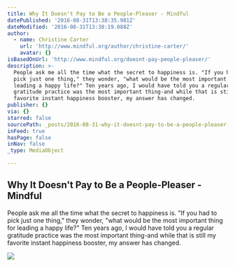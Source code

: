 ```yaml
---
title: Why It Doesn't Pay to Be a People-Pleaser - Mindful
datePublished: '2016-08-31T13:38:35.981Z'
dateModified: '2016-08-31T13:38:19.088Z'
author:
  - name: Christine Carter
    url: 'http://www.mindful.org/author/christine-carter/'
    avatar: {}
isBasedOnUrl: 'http://www.mindful.org/doesnt-pay-people-pleaser/'
description: >-
  People ask me all the time what the secret to happiness is. "If you had to
  pick just one thing," they wonder, "what would be the most important thing for
  leading a happy life?" Ten years ago, I would have told you a regular
  gratitude practice was the most important thing-and while that is still my
  favorite instant happiness booster, my answer has changed.
publisher: {}
via: {}
starred: false
sourcePath: _posts/2016-08-31-why-it-doesnt-pay-to-be-a-people-pleaser-mindful.md
inFeed: true
hasPage: false
inNav: false
_type: MediaObject

---
```

<article style=""><h1>Why It Doesn't Pay to Be a People-Pleaser - Mindful</h1><p>People ask me all the time what the secret to happiness is. "If you had to pick just one thing," they wonder, "what would be the most important thing for leading a happy life?" Ten years ago, I would have told you a regular gratitude practice was the most important thing-and while that is still my favorite instant happiness booster, my answer has changed.</p><img src="http://www.mindful.org/wp-content/uploads/2016/08/carter_peoplepleaser.jpg" /></article>